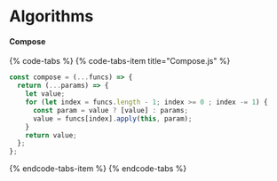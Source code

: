 # Algorithms

#### Compose

{% code-tabs %}
{% code-tabs-item title="Compose.js" %}
```javascript
const compose = (...funcs) => {
  return (...params) => {
    let value;
    for (let index = funcs.length - 1; index >= 0 ; index -= 1) {
      const param = value ? [value] : params;
      value = funcs[index].apply(this, param);
    }
    return value;
  };
};
```
{% endcode-tabs-item %}
{% endcode-tabs %}



